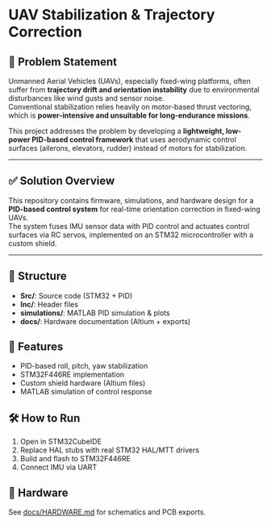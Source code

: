 # UAV Stabilization & Trajectory Correction

## 🎯 Problem Statement  
Unmanned Aerial Vehicles (UAVs), especially fixed-wing platforms, often suffer from **trajectory drift and orientation instability** due to environmental disturbances like wind gusts and sensor noise.  
Conventional stabilization relies heavily on motor-based thrust vectoring, which is **power-intensive and unsuitable for long-endurance missions**.  

This project addresses the problem by developing a **lightweight, low-power PID-based control framework** that uses aerodynamic control surfaces (ailerons, elevators, rudder) instead of motors for stabilization.  

---

## ✅ Solution Overview  
This repository contains firmware, simulations, and hardware design for a **PID-based control system** for real-time orientation correction in fixed-wing UAVs.  
The system fuses IMU sensor data with PID control and actuates control surfaces via RC servos, implemented on an STM32 microcontroller with a custom shield.

---

## 📂 Structure
- **Src/**: Source code (STM32 + PID)
- **Inc/**: Header files
- **simulations/**: MATLAB PID simulation & plots
- **docs/**: Hardware documentation (Altium + exports)

## 🚀 Features
- PID-based roll, pitch, yaw stabilization
- STM32F446RE implementation
- Custom shield hardware (Altium files)
- MATLAB simulation of control response

## 🛠️ How to Run
1. Open in STM32CubeIDE  
2. Replace HAL stubs with real STM32 HAL/MTT drivers  
3. Build and flash to STM32F446RE  
4. Connect IMU via UART  

## 📡 Hardware
See [docs/HARDWARE.md](docs/HARDWARE.md) for schematics and PCB exports.
